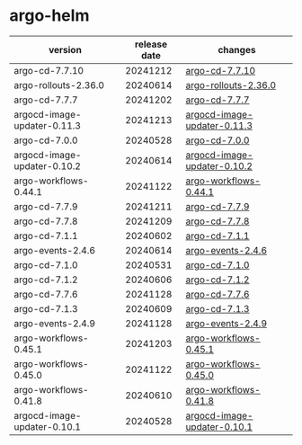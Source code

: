 # argo-helm

|           version           | release date |                                 changes                                  |
|-----------------------------|--------------|--------------------------------------------------------------------------|
| argo-cd-7.7.10              | 20241212     | [argo-cd-7.7.10](./argo-cd-7.7.10-20241212.md)                           |
| argo-rollouts-2.36.0        | 20240614     | [argo-rollouts-2.36.0](./argo-rollouts-2.36.0-20240614.md)               |
| argo-cd-7.7.7               | 20241202     | [argo-cd-7.7.7](./argo-cd-7.7.7-20241202.md)                             |
| argocd-image-updater-0.11.3 | 20241213     | [argocd-image-updater-0.11.3](./argocd-image-updater-0.11.3-20241213.md) |
| argo-cd-7.0.0               | 20240528     | [argo-cd-7.0.0](./argo-cd-7.0.0-20240528.md)                             |
| argocd-image-updater-0.10.2 | 20240614     | [argocd-image-updater-0.10.2](./argocd-image-updater-0.10.2-20240614.md) |
| argo-workflows-0.44.1       | 20241122     | [argo-workflows-0.44.1](./argo-workflows-0.44.1-20241122.md)             |
| argo-cd-7.7.9               | 20241211     | [argo-cd-7.7.9](./argo-cd-7.7.9-20241211.md)                             |
| argo-cd-7.7.8               | 20241209     | [argo-cd-7.7.8](./argo-cd-7.7.8-20241209.md)                             |
| argo-cd-7.1.1               | 20240602     | [argo-cd-7.1.1](./argo-cd-7.1.1-20240602.md)                             |
| argo-events-2.4.6           | 20240614     | [argo-events-2.4.6](./argo-events-2.4.6-20240614.md)                     |
| argo-cd-7.1.0               | 20240531     | [argo-cd-7.1.0](./argo-cd-7.1.0-20240531.md)                             |
| argo-cd-7.1.2               | 20240606     | [argo-cd-7.1.2](./argo-cd-7.1.2-20240606.md)                             |
| argo-cd-7.7.6               | 20241128     | [argo-cd-7.7.6](./argo-cd-7.7.6-20241128.md)                             |
| argo-cd-7.1.3               | 20240609     | [argo-cd-7.1.3](./argo-cd-7.1.3-20240609.md)                             |
| argo-events-2.4.9           | 20241128     | [argo-events-2.4.9](./argo-events-2.4.9-20241128.md)                     |
| argo-workflows-0.45.1       | 20241203     | [argo-workflows-0.45.1](./argo-workflows-0.45.1-20241203.md)             |
| argo-workflows-0.45.0       | 20241122     | [argo-workflows-0.45.0](./argo-workflows-0.45.0-20241122.md)             |
| argo-workflows-0.41.8       | 20240610     | [argo-workflows-0.41.8](./argo-workflows-0.41.8-20240610.md)             |
| argocd-image-updater-0.10.1 | 20240528     | [argocd-image-updater-0.10.1](./argocd-image-updater-0.10.1-20240528.md) |

